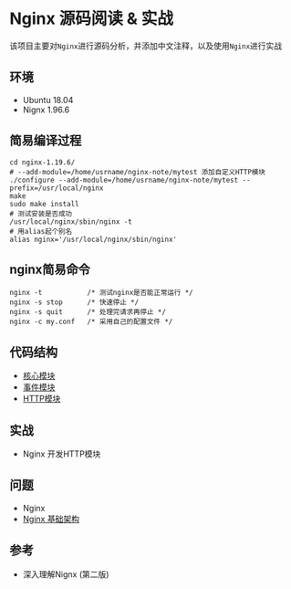 # Nginx 源码阅读 & 实战

该项目主要对`Nginx`进行源码分析，并添加中文注释，以及使用`Nginx`进行实战

## 环境

- Ubuntu 18.04
- Nignx 1.96.6

## 简易编译过程

```shell
cd nginx-1.19.6/
# --add-module=/home/usrname/nginx-note/mytest 添加自定义HTTP模块
./configure --add-module=/home/usrname/nginx-note/mytest --prefix=/usr/local/nginx
make
sudo make install
# 测试安装是否成功
/usr/local/nginx/sbin/nginx -t
# 用alias起个别名
alias nginx='/usr/local/nginx/sbin/nginx'
```

## nginx简易命令

```shell
nginx -t           /* 测试nginx是否能正常运行 */
nginx -s stop      /* 快速停止 */
nginx -s quit      /* 处理完请求再停止 */
nginx -c my.conf   /* 采用自己的配置文件 */
```

## 代码结构

- [核心模块](src/core/Readme.md)
- [事件模块](src/event/Readme.md)
- [HTTP模块](./src/http)

## 实战

- Nginx 开发HTTP模块

## 问题

- Nginx
- [Nginx 基础架构](ngx-architecture.md)


## 参考

- 深入理解Nignx (第二版)